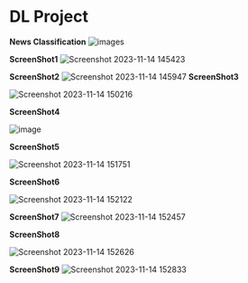 # DL Project
**News Classification**
![images](https://github.com/TripathyRohit/Projects/assets/138881913/0753d705-b589-486b-870e-c42650161eef)

**ScreenShot1**
![Screenshot 2023-11-14 145423](https://github.com/TripathyRohit/Projects/assets/138881913/6516fb27-05f9-4ff7-9186-476a67b8eb33)

**ScreenShot2**
![Screenshot 2023-11-14 145947](https://github.com/TripathyRohit/Projects/assets/138881913/96973d35-8333-4ad5-8eca-7a4e22aaac3b)
**ScreenShot3**

![Screenshot 2023-11-14 150216](https://github.com/TripathyRohit/Projects/assets/138881913/cda20c7a-73ed-4836-9bef-13d171bf2286)

**ScreenShot4**

![image](https://github.com/TripathyRohit/Projects/assets/138881913/c23533b0-5029-4e6e-a6c8-f94baac70708)

**ScreenShot5**


![Screenshot 2023-11-14 151751](https://github.com/TripathyRohit/Projects/assets/138881913/1187f8b1-3d8b-4b05-846b-d48e312a29be)

**ScreenShot6**

![Screenshot 2023-11-14 152122](https://github.com/TripathyRohit/Projects/assets/138881913/2be57f70-afd8-466a-977a-d8f8ec69066b)

**ScreenShot7**
![Screenshot 2023-11-14 152457](https://github.com/TripathyRohit/Projects/assets/138881913/016dd42d-367f-41ce-854e-04bdf2df7ec5)

**ScreenShot8**

![Screenshot 2023-11-14 152626](https://github.com/TripathyRohit/Projects/assets/138881913/92657958-6541-43ca-ba58-5570ad814451)

**ScreenShot9**
![Screenshot 2023-11-14 152833](https://github.com/TripathyRohit/Projects/assets/138881913/c5a03ffe-9867-4fe3-8f6a-409aaa559b61)

